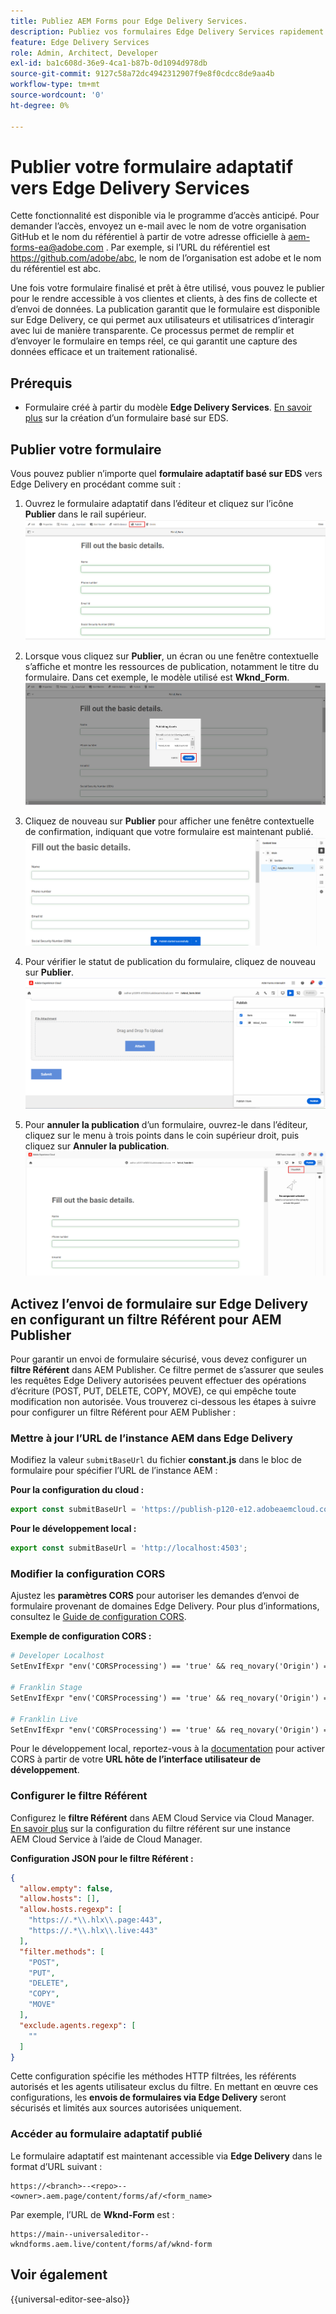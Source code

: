 ```yaml
---
title: Publiez AEM Forms pour Edge Delivery Services.
description: Publiez vos formulaires Edge Delivery Services rapidement et en toute simplicité.
feature: Edge Delivery Services
role: Admin, Architect, Developer
exl-id: ba1c608d-36e9-4ca1-b87b-0d1094d978db
source-git-commit: 9127c58a72dc4942312907f9e8f0cdcc8de9aa4b
workflow-type: tm+mt
source-wordcount: '0'
ht-degree: 0%

---
```


# Publier votre formulaire adaptatif vers Edge Delivery Services

<span class="preview"> Cette fonctionnalité est disponible via le programme d’accès anticipé. Pour demander l’accès, envoyez un e-mail avec le nom de votre organisation GitHub et le nom du référentiel à partir de votre adresse officielle à <a href="mailto:aem-forms-ea@adobe.com">aem-forms-ea@adobe.com</a> . Par exemple, si l’URL du référentiel est https://github.com/adobe/abc, le nom de l’organisation est adobe et le nom du référentiel est abc.</span>


Une fois votre formulaire finalisé et prêt à être utilisé, vous pouvez le publier pour le rendre accessible à vos clientes et clients, à des fins de collecte et d’envoi de données. La publication garantit que le formulaire est disponible sur Edge Delivery, ce qui permet aux utilisateurs et utilisatrices d’interagir avec lui de manière transparente. Ce processus permet de remplir et d’envoyer le formulaire en temps réel, ce qui garantit une capture des données efficace et un traitement rationalisé.

## Prérequis

* Formulaire créé à partir du modèle **Edge Delivery Services**. [En savoir plus](/help/edge/docs/forms/universal-editor/getting-started-universal-editor.md) sur la création d’un formulaire basé sur EDS.

## Publier votre formulaire

Vous pouvez publier n’importe quel **formulaire adaptatif basé sur EDS** vers Edge Delivery en procédant comme suit :

<!--1. Select the **Adaptive Form** that you want to publish and click the **Edit** ![edit icon](/help/forms/assets/edit.svg) icon.
   ![Select EDS-Based Form](/help/forms/assets/select-eds-based-form.png)-->

1. Ouvrez le formulaire adaptatif dans l’éditeur et cliquez sur l’icône **Publier** dans le rail supérieur.
   ![Cliquer sur Publier](/help/forms/assets/publish-icon-eds-form.png)

1. Lorsque vous cliquez sur **Publier**, un écran ou une fenêtre contextuelle s’affiche et montre les ressources de publication, notamment le titre du formulaire. Dans cet exemple, le modèle utilisé est **Wknd_Form**.
   ![Publication en un clic](/help/forms/assets/on-click-publish.png)

1. Cliquez de nouveau sur **Publier** pour afficher une fenêtre contextuelle de confirmation, indiquant que votre formulaire est maintenant publié.
   ![Publication réussie](/help/forms/assets/publish-success.png)

1. Pour vérifier le statut de publication du formulaire, cliquez de nouveau sur **Publier**.
   ![Statut de publication](/help/forms/assets/publish-status.png)

1. Pour **annuler la publication** d’un formulaire, ouvrez-le dans l’éditeur, cliquez sur le menu à trois points dans le coin supérieur droit, puis cliquez sur **Annuler la publication**.
   ![Annuler la publication](/help/forms/assets/unpublish--form.png)

## Activez l’envoi de formulaire sur Edge Delivery en configurant un filtre Référent pour AEM Publisher

Pour garantir un envoi de formulaire sécurisé, vous devez configurer un **filtre Référent** dans AEM Publisher. Ce filtre permet de s’assurer que seules les requêtes Edge Delivery autorisées peuvent effectuer des opérations d’écriture (POST, PUT, DELETE, COPY, MOVE), ce qui empêche toute modification non autorisée. Vous trouverez ci-dessous les étapes à suivre pour configurer un filtre Référent pour AEM Publisher :

### Mettre à jour l’URL de l’instance AEM dans Edge Delivery

Modifiez la valeur `submitBaseUrl` du fichier **constant.js** dans le bloc de formulaire pour spécifier l’URL de l’instance AEM :

**Pour la configuration du cloud :**

```js
export const submitBaseUrl = 'https://publish-p120-e12.adobeaemcloud.com';
```
**Pour le développement local :**

```js
export const submitBaseUrl = 'http://localhost:4503';
```

### Modifier la configuration CORS

Ajustez les **paramètres CORS** pour autoriser les demandes d’envoi de formulaire provenant de domaines Edge Delivery. Pour plus d’informations, consultez le [Guide de configuration CORS](https://experienceleague.adobe.com/fr/docs/experience-manager-learn/getting-started-with-aem-headless/deployments/configurations/cors).

**Exemple de configuration CORS :**

```apache
# Developer Localhost
SetEnvIfExpr "env('CORSProcessing') == 'true' && req_novary('Origin') =~ m#(http://localhost(:\d+)?$)#" CORSTrusted=true

# Franklin Stage
SetEnvIfExpr "env('CORSProcessing') == 'true' && req_novary('Origin') =~ m#(https://.*\.hlx\.page$)#" CORSTrusted=true  

# Franklin Live
SetEnvIfExpr "env('CORSProcessing') == 'true' && req_novary('Origin') =~ m#(https://.*\.hlx\.live$)#" CORSTrusted=true
```
Pour le développement local, reportez-vous à la [documentation](https://experienceleague.adobe.com/fr/docs/experience-manager-cloud-service/content/headless/deployment/referrer-filter) pour activer CORS à partir de votre **URL hôte de l’interface utilisateur de développement**.

### Configurer le filtre Référent

Configurez le **filtre Référent** dans AEM Cloud Service via Cloud Manager. [En savoir plus](https://experienceleague.adobe.com/fr/docs/experience-manager-learn/foundation/security/understand-cross-origin-resource-sharing) sur la configuration du filtre référent sur une instance AEM Cloud Service à l’aide de Cloud Manager.

**Configuration JSON pour le filtre Référent :**

```json
{
  "allow.empty": false,
  "allow.hosts": [],
  "allow.hosts.regexp": [
    "https://.*\\.hlx\\.page:443",
    "https://.*\\.hlx\\.live:443"
  ],
  "filter.methods": [
    "POST",
    "PUT",
    "DELETE",
    "COPY",
    "MOVE"
  ],
  "exclude.agents.regexp": [
    ""
  ]
}
```

Cette configuration spécifie les méthodes HTTP filtrées, les référents autorisés et les agents utilisateur exclus du filtre. En mettant en œuvre ces configurations, les **envois de formulaires via Edge Delivery** seront sécurisés et limités aux sources autorisées uniquement.

### Accéder au formulaire adaptatif publié

Le formulaire adaptatif est maintenant accessible via **Edge Delivery** dans le format d’URL suivant :

```
https://<branch>--<repo>--<owner>.aem.page/content/forms/af/<form_name>
```

Par exemple, l’URL de **Wknd-Form** est :

```
https://main--universaleditor--wkndforms.aem.live/content/forms/af/wknd-form
```


## Voir également

{{universal-editor-see-also}}

